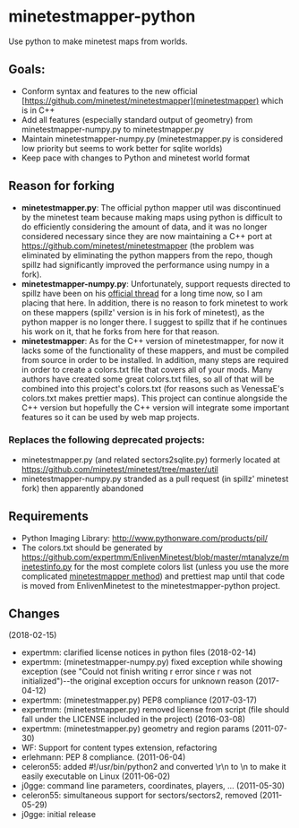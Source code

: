 # minetestmapper-python
Use python to make minetest maps from worlds.


## Goals:
* Conform syntax and features to the new official [https://github.com/minetest/minetestmapper](minetestmapper) which is in C++
* Add all features (especially standard output of geometry) from minetestmapper-numpy.py to minetestmapper.py
* Maintain minetestmapper-numpy.py (minetestmapper.py is considered low priority but seems to work better for sqlite worlds)
* Keep pace with changes to Python and minetest world format


## Reason for forking
* **minetestmapper.py**: The official python mapper util was discontinued by the minetest team because making maps using python is difficult to do efficiently considering the amount of data, and it was no longer considered necessary since they are now maintaining a C++ port at <https://github.com/minetest/minetestmapper> (the problem was eliminated by eliminating the python mappers from the repo, though spillz had significantly improved the performance using numpy in a fork).
* **minetestmapper-numpy.py**: Unfortunately, support requests directed to spillz have been on his [official thread](https://forum.minetest.net/viewtopic.php?f=14&t=8730) for a long time now, so I am placing that here. In addition, there is no reason to fork minetest to work on these mappers (spillz' version is in his fork of minetest), as the python mapper is no longer there. I suggest to spillz that if he continues his work on it, that he forks from here for that reason.
* **minetestmapper**: As for the C++ version of minetestmapper, for now it lacks some of the functionality of these mappers, and must be compiled from source in order to be installed. In addition, many steps are required in order to create a colors.txt file that covers all of your mods. Many authors have created some great colors.txt files, so all of that will be combined into this project's colors.txt (for reasons such as VenessaE's colors.txt makes prettier maps). This project can continue alongside the C++ version but hopefully the C++ version will integrate some important features so it can be used by web map projects.

### Replaces the following deprecated projects:
* minetestmapper.py (and related sectors2sqlite.py) formerly located at <https://github.com/minetest/minetest/tree/master/util>
* minetestmapper-numpy.py stranded as a pull request (in spillz' minetest fork) then apparently abandoned


## Requirements
* Python Imaging Library: http://www.pythonware.com/products/pil/
* The colors.txt should be generated by <https://github.com/expertmm/EnlivenMinetest/blob/master/mtanalyze/minetestinfo.py> for the most complete colors list (unless you use the more complicated [minetestmapper method]([https://github.com/minetest/minetestmapper])) and prettiest map until that code is moved from EnlivenMinetest to the minetestmapper-python project.

## Changes
(2018-02-15)
* expertmm: clarified license notices in python files
(2018-02-14)
* expertmm: (minetestmapper-numpy.py) fixed exception while showing exception (see "Could not finish writing r error since r was not initialized")--the original exception occurs for unknown reason
(2017-04-12)
* expertmm: (minetestmapper.py) PEP8 compliance
(2017-03-17)
* expertmm: (minetestmapper.py) removed license from script (file should fall under the LICENSE included in the project)
(2016-03-08)
* expertmm: (minetestmapper.py) geometry and region params
(2011-07-30)
* WF: Support for content types extension, refactoring
* erlehmann: PEP 8 compliance.
(2011-06-04)
* celeron55: added #!/usr/bin/python2 and converted \r\n to \n to make it easily executable on Linux
(2011-06-02)
* j0gge: command line parameters, coordinates, players, ...
(2011-05-30)
* celeron55: simultaneous support for sectors/sectors2, removed
(2011-05-29)
* j0gge: initial release
